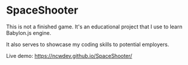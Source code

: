 # SpaceShooter

This is not a finished game. It's an educational project that I use to learn Babylon.js engine.

It also serves to showcase my coding skills to potential employers.

Live demo: https://ncwdev.github.io/SpaceShooter/
